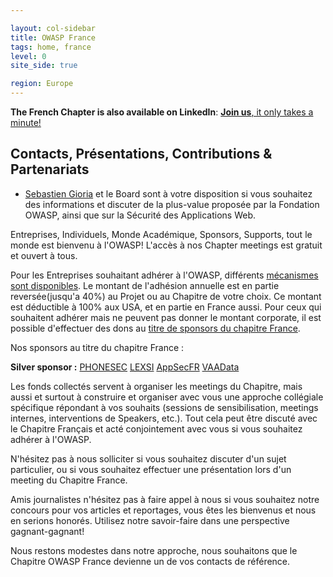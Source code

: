 ```yaml
---

layout: col-sidebar
title: OWASP France
tags: home, france
level: 0
site_side: true

region: Europe
---
```




**The French Chapter is also available on LinkedIn**: [**Join us**, it
only takes a
minute\!](http://www.linkedin.com/groupInvitation?gid=1638517)

## Contacts, Présentations, Contributions & Partenariats

  - [Sebastien Gioria](mailto:sebastien.gioria@owasp.org) et le Board
    sont à votre disposition si vous souhaitez des informations et
    discuter de la plus-value proposée par la Fondation OWASP, ainsi que
    sur la Sécurité des Applications Web.

Entreprises, Individuels, Monde Académique, Sponsors, Supports, tout le
monde est bienvenu à l'OWASP\! L'accès à nos Chapter meetings est
gratuit et ouvert à tous.

Pour les Entreprises souhaitant adhérer à l'OWASP, différents
[mécanismes sont
disponibles](https://www.owasp.org/index.php/Membership). Le montant de
l'adhésion annuelle est en partie reversée(jusqu'a 40%) au Projet ou au
Chapitre de votre choix. Ce montant est déductible à 100% aux USA, et en
partie en France aussi. Pour ceux qui souhaitent adhérer mais ne peuvent
pas donner le montant corporate, il est possible d'effectuer des dons au
[titre de sponsors du chapitre
France](https://www.owasp.org/index.php/Local_Chapter_Supporter).

Nos sponsors au titre du chapitre France :

**Silver sponsor :** [PHONESEC](http://www.phonesec.com/)
[LEXSI](http://www.lexsi.fr/) [AppSecFR](Https://www.appsec.fr)
[VAAData](Https://www.vaadata.com)

Les fonds collectés servent à organiser les meetings du Chapitre, mais
aussi et surtout à construire et organiser avec vous une approche
collégiale spécifique répondant à vos souhaits (sessions de
sensibilisation, meetings internes, interventions de Speakers, etc.).
Tout cela peut être discuté avec le Chapitre Français et acté
conjointement avec vous si vous souhaitez adhérer à l'OWASP.

N'hésitez pas à nous solliciter si vous souhaitez discuter d'un sujet
particulier, ou si vous souhaitez effectuer une présentation lors d'un
meeting du Chapitre France.

Amis journalistes n'hésitez pas à faire appel à nous si vous souhaitez
notre concours pour vos articles et reportages, vous êtes les bienvenus
et nous en serions honorés. Utilisez notre savoir-faire dans une
perspective gagnant-gagnant\!

Nous restons modestes dans notre approche, nous souhaitons que le
Chapitre OWASP France devienne un de vos contacts de référence.



